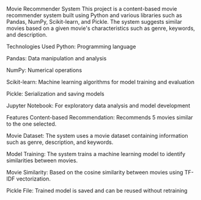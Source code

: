 Movie Recommender System
This project is a content-based movie recommender system built using Python and various libraries such as Pandas, NumPy, Scikit-learn, and Pickle. The system suggests similar movies based on a given movie's characteristics such as genre, keywords, and description.

Technologies Used
Python: Programming language

Pandas: Data manipulation and analysis

NumPy: Numerical operations

Scikit-learn: Machine learning algorithms for model training and evaluation

Pickle: Serialization and saving models

Jupyter Notebook: For exploratory data analysis and model development

Features
Content-based Recommendation: Recommends 5 movies similar to the one selected.

Movie Dataset: The system uses a movie dataset containing information such as genre, description, and keywords.

Model Training: The system trains a machine learning model to identify similarities between movies.

Movie Similarity: Based on the cosine similarity between movies using TF-IDF vectorization.

Pickle File: Trained model is saved and can be reused without retraining

